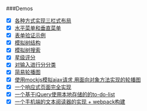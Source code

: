 ###Demos
- [x] [各种方式实现三栏式布局](https://coliver777.github.io/Demos/page-layout/)
- [x] [水平菜单和垂直菜单](https://coliver777.github.io/Demos/pull-down-menu/)
- [x] [表单验证示例](https://coliver777.github.io/Demos/verification-of-form/表单验证示例.html)
- [x] [模拟树结构](https://coliver777.github.io/Demos/simulate-tree-structure/模拟树结构.html)
- [x] [模拟树搜索](https://coliver777.github.io/Demos/simulate-tree-structure/模拟书查找.html)
- [x] [星级评分](https://coliver777.github.io/Demos/score-with-star/solution.html)
- [x] [对输入进行分分类](https://coliver777.github.io/Demos/multiply-input-spliting/multiply-input-splitting.html)
- [x] [简易轮播图](https://coliver777.github.io/Demos/a-simple-banner/简易轮播图.html)
- [x] [使用mockjs模拟ajax请求,用面向对象方法实现的轮播图](https://coliver777.github.io/Demos/banner-slideshow/)
- [x] [一个响应式页面完全实现](https://coliver777.github.io/Demos/responsive-web-demo/)
- [x] [一个基于jQuery使用本地存储的的to-do-list](https://coliver777.github.io/Demos/jquery-to-do-list/)
- [x] [一个手机端的文本阅读器的实现 + webpack构建](https://coliver777.github.io/Demos/mobile-web-reader/dist/pages/)
